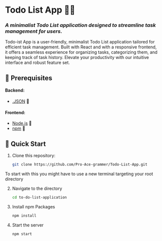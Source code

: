 # Todo List App :memo::pencil:

### *A minimalist Todo List application designed to streamline task management for users.*

Todo-ist App is a user-friendly, minimalist Todo List application tailored for efficient task management. Built with React and with a responsive frontend, it offers a seamless experience for organizing tasks, categorizing them, and keeping track of task history. Elevate your productivity with our intuitive interface and robust feature set.




## :star2: Prerequisites

#### Backend:
- [.JSON](https://www.json.org/json-en.html) :link:


#### Frontend:
- [Node.js](https://nodejs.org/en/download/) :link:
- [npm](https://www.npmjs.com/get-npm) :link:

## :rocket: Quick Start


1. Clone this repository:
   ```bash
   git clone https://github.com/Pro-Ace-grammer/Todo-List-App.git

To start with this you might have to use  a new terminal targeting your root directory

2. Navigate to the directory
   ```bash
   cd to-do-list-application

3. Install npm Packages
   ```bash
   npm install

4. Start the server
   ```
   npm start
   ```
